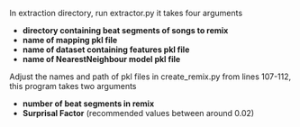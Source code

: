 In extraction directory, run extractor.py it takes four arguments
- **directory containing beat segments of songs to remix**
- **name of mapping pkl file**
- **name of dataset containing features pkl file**
- **name of NearestNeighbour model pkl file**

Adjust the names and path of pkl files in create_remix.py from lines 107-112, this program takes two arguments
- **number of beat segments in remix**
- **Surprisal Factor** (recommended values between around 0.02)




